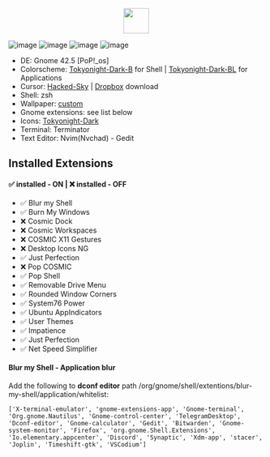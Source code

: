 <p align="center">
  <img src="https://github.com/atraxsrc/pop-tokyonight/assets/92285717/80e6c156-1abd-44e8-a256-051efc2d01c6" width="50" height="50">
</p>

![image](https://github.com/atraxsrc/pop-tokyonight/assets/92285717/b265d8db-7e6c-4a27-bba3-741818eca22e)
![image](https://github.com/atraxsrc/pop-tokyonight/assets/92285717/98d312e1-1303-4bb7-bc69-133379c4ab0a)
![image](https://github.com/atraxsrc/pop-tokyonight/assets/92285717/56df6361-9642-487d-9b74-c1d23e2c0d2c)
![image](https://github.com/atraxsrc/pop-tokyonight/assets/92285717/754c9dde-e077-4ee2-b6a6-d094f245ff48)


- DE: Gnome 42.5 [PoP!_os] 
- Colorscheme: [Tokyonight-Dark-B](https://www.gnome-look.org/p/1681315/) for Shell | [Tokyonight-Dark-BL](https://www.gnome-look.org/p/1681315/) for Applications 
- Cursor: [Hacked-Sky](https://www.gnome-look.org/p/1099962) | [Dropbox](https://www.dropbox.com/s/pf22mi9es4wiz75/Hacked-Sky.tgz?dl=0) download
- Shell: zsh
- Wallpaper: [custom](https://github.com/atraxsrc/tokyonight-wallpapers/blob/main/tokyo-night33hen.jpeg)
- Gnome extensions: see list below
- Icons: [Tokyonight-Dark](https://www.gnome-look.org/p/1681475)
- Terminal: Terminator
- Text Editor: Nvim(Nvchad) - Gedit

## Installed Extensions

#### ✅ installed - ON | ❌ installed - OFF

- ✅ Blur my Shell		  
- ✅ Burn My Windows		
- ❌ Cosmic Dock		    
- ❌ Cosmic Workspaces	
- ❌ COSMIC X11 Gestures	
- ❌ Desktop Icons NG	
- ✅ Just Perfection		
- ❌ Pop COSMIC		
- ✅ Pop Shell		
- ✅ Removable Drive Menu	
- ✅ Rounded Window Corners	
- ✅ System76 Power		
- ✅ Ubuntu AppIndicators	
- ✅ User Themes
- ✅ Impatience
- ✅ Just Perfection
- ✅ Net Speed Simplifier  
  
#### Blur my Shell - Application blur

Add the following to **dconf editor** path /org/gnome/shell/extentions/blur-my-shell/application/whitelist:

```dconf
['X-terminal-emulator', 'gnome-extensions-app', 'Gnome-terminal', 'Org.gnome.Nautilus', 'Gnome-control-center', 'TelegramDesktop', 'Dconf-editor', 'Gnome-calculator', 'Gedit', 'Bitwarden', 'Gnome-system-monitor', 'Firefox', 'org.gnome.Shell.Extensions', 'Io.elementary.appcenter', 'Discord', 'Synaptic', 'Xdm-app', 'stacer', 'Joplin', 'Timeshift-gtk', 'VSCodium']
```
